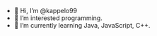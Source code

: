 - 👋 Hi, I’m @kappelo99
- 👀 I’m interested programming.
- 🌱 I’m currently learning Java, JavaScript, C++.


